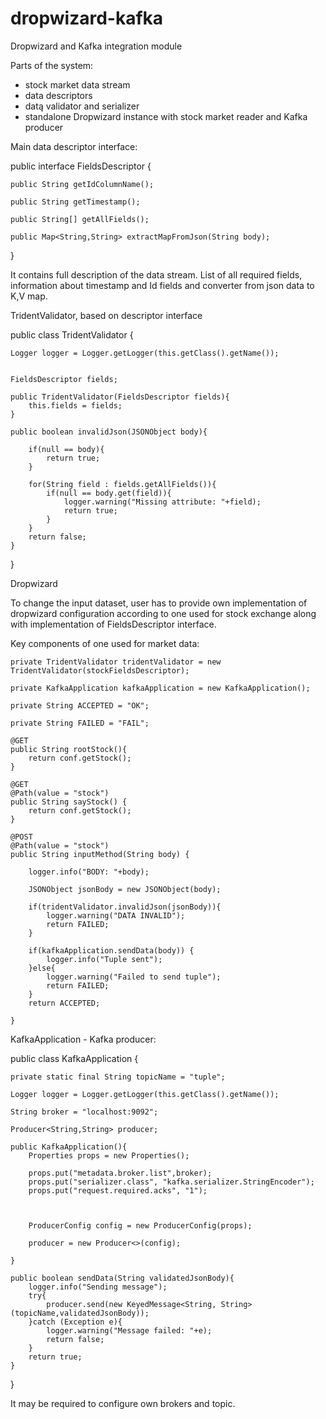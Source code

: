 # dropwizard-kafka
Dropwizard and Kafka integration module

Parts of the system:
- stock market data stream
- data descriptors
- datą validator and serializer
- standalone Dropwizard instance with stock market reader and Kafka producer

Main data descriptor interface:

public interface FieldsDescriptor {

    public String getIdColumnName();

    public String getTimestamp();

    public String[] getAllFields();

    public Map<String,String> extractMapFromJson(String body);

}

It contains full description of the data stream.
List of all required fields, information about timestamp and Id fields and converter from json data to K,V map.

TridentValidator, based on descriptor interface

public class TridentValidator {

    Logger logger = Logger.getLogger(this.getClass().getName());


    FieldsDescriptor fields;

    public TridentValidator(FieldsDescriptor fields){
        this.fields = fields;
    }

    public boolean invalidJson(JSONObject body){

        if(null == body){
            return true;
        }

        for(String field : fields.getAllFields()){
            if(null == body.get(field)){
                logger.warning("Missing attribute: "+field);
                return true;
            }
        }
        return false;
    }

}


Dropwizard

To change the input dataset, user has to provide own implementation of dropwizard configuration according to one used for stock exchange along with implementation of FieldsDescriptor interface.

Key components of one used for market data:

    private TridentValidator tridentValidator = new TridentValidator(stockFieldsDescriptor);

    private KafkaApplication kafkaApplication = new KafkaApplication();

    private String ACCEPTED = "OK";

    private String FAILED = "FAIL";

    @GET
    public String rootStock(){
        return conf.getStock();
    }

    @GET
    @Path(value = "stock")
    public String sayStock() {
        return conf.getStock();
    }

    @POST
    @Path(value = "stock")
    public String inputMethod(String body) {

        logger.info("BODY: "+body);

        JSONObject jsonBody = new JSONObject(body);

        if(tridentValidator.invalidJson(jsonBody)){
            logger.warning("DATA INVALID");
            return FAILED;
        }

        if(kafkaApplication.sendData(body)) {
            logger.info("Tuple sent");
        }else{
            logger.warning("Failed to send tuple");
            return FAILED;
        }
        return ACCEPTED;

    }

KafkaApplication - Kafka producer:

public class KafkaApplication {


    private static final String topicName = "tuple";

    Logger logger = Logger.getLogger(this.getClass().getName());

    String broker = "localhost:9092";

    Producer<String,String> producer;

    public KafkaApplication(){
        Properties props = new Properties();

        props.put("metadata.broker.list",broker);
        props.put("serializer.class", "kafka.serializer.StringEncoder");
        props.put("request.required.acks", "1");



        ProducerConfig config = new ProducerConfig(props);

        producer = new Producer<>(config);

    }

    public boolean sendData(String validatedJsonBody){
        logger.info("Sending message");
        try{
            producer.send(new KeyedMessage<String, String>(topicName,validatedJsonBody));
        }catch (Exception e){
            logger.warning("Message failed: "+e);
            return false;
        }
        return true;
    }
}

It may be required to configure own brokers and topic. 
